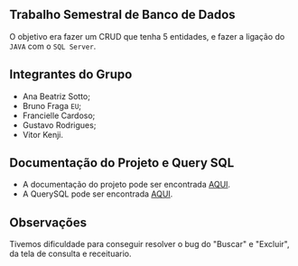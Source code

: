 ## Trabalho Semestral de Banco de Dados

O objetivo era fazer um CRUD que tenha 5 entidades, e fazer a ligação do `JAVA` com  o `SQL Server`.


## Integrantes do Grupo

- Ana Beatriz Sotto;
- Bruno Fraga `EU`;
- Francielle Cardoso;
- Gustavo Rodrigues;
- Vitor Kenji.


## Documentação do Projeto e Query SQL

- A documentação do projeto pode ser encontrada [AQUI](https://docs.google.com/document/d/1RAERqNWdmS0jgfw3lEa1QpkeZiuAfzc-gwggnaNH9D8/edit#heading=h.y2z4isbt591h).
- A QuerySQL pode ser encontrada [AQUI](https://pastebin.pl/view/f741ab29).

## Observações

Tivemos dificuldade para conseguir resolver o bug do "Buscar" e "Excluir", da tela de consulta e receituario.
